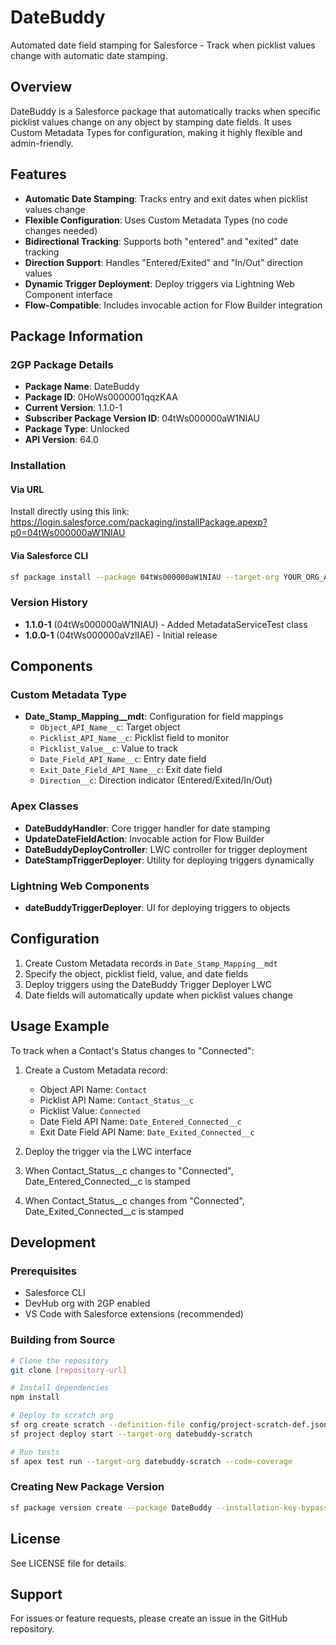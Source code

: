 # DateBuddy

Automated date field stamping for Salesforce - Track when picklist values change with automatic date stamping.

## Overview

DateBuddy is a Salesforce package that automatically tracks when specific picklist values change on any object by stamping date fields. It uses Custom Metadata Types for configuration, making it highly flexible and admin-friendly.

## Features

- **Automatic Date Stamping**: Tracks entry and exit dates when picklist values change
- **Flexible Configuration**: Uses Custom Metadata Types (no code changes needed)
- **Bidirectional Tracking**: Supports both "entered" and "exited" date tracking
- **Direction Support**: Handles "Entered/Exited" and "In/Out" direction values
- **Dynamic Trigger Deployment**: Deploy triggers via Lightning Web Component interface
- **Flow-Compatible**: Includes invocable action for Flow Builder integration

## Package Information

### 2GP Package Details
- **Package Name**: DateBuddy
- **Package ID**: 0HoWs0000001qqzKAA
- **Current Version**: 1.1.0-1
- **Subscriber Package Version ID**: 04tWs000000aW1NIAU
- **Package Type**: Unlocked
- **API Version**: 64.0

### Installation

#### Via URL
Install directly using this link:
https://login.salesforce.com/packaging/installPackage.apexp?p0=04tWs000000aW1NIAU

#### Via Salesforce CLI
```bash
sf package install --package 04tWs000000aW1NIAU --target-org YOUR_ORG_ALIAS --wait 10
```

### Version History
- **1.1.0-1** (04tWs000000aW1NIAU) - Added MetadataServiceTest class
- **1.0.0-1** (04tWs000000aVzlIAE) - Initial release

## Components

### Custom Metadata Type
- **Date_Stamp_Mapping__mdt**: Configuration for field mappings
  - `Object_API_Name__c`: Target object
  - `Picklist_API_Name__c`: Picklist field to monitor
  - `Picklist_Value__c`: Value to track
  - `Date_Field_API_Name__c`: Entry date field
  - `Exit_Date_Field_API_Name__c`: Exit date field
  - `Direction__c`: Direction indicator (Entered/Exited/In/Out)

### Apex Classes
- **DateBuddyHandler**: Core trigger handler for date stamping
- **UpdateDateFieldAction**: Invocable action for Flow Builder
- **DateBuddyDeployController**: LWC controller for trigger deployment
- **DateStampTriggerDeployer**: Utility for deploying triggers dynamically

### Lightning Web Components
- **dateBuddyTriggerDeployer**: UI for deploying triggers to objects

## Configuration

1. Create Custom Metadata records in `Date_Stamp_Mapping__mdt`
2. Specify the object, picklist field, value, and date fields
3. Deploy triggers using the DateBuddy Trigger Deployer LWC
4. Date fields will automatically update when picklist values change

## Usage Example

To track when a Contact's Status changes to "Connected":

1. Create a Custom Metadata record:
   - Object API Name: `Contact`
   - Picklist API Name: `Contact_Status__c`
   - Picklist Value: `Connected`
   - Date Field API Name: `Date_Entered_Connected__c`
   - Exit Date Field API Name: `Date_Exited_Connected__c`

2. Deploy the trigger via the LWC interface

3. When Contact_Status__c changes to "Connected", Date_Entered_Connected__c is stamped
4. When Contact_Status__c changes from "Connected", Date_Exited_Connected__c is stamped

## Development

### Prerequisites
- Salesforce CLI
- DevHub org with 2GP enabled
- VS Code with Salesforce extensions (recommended)

### Building from Source
```bash
# Clone the repository
git clone [repository-url]

# Install dependencies
npm install

# Deploy to scratch org
sf org create scratch --definition-file config/project-scratch-def.json --alias datebuddy-scratch
sf project deploy start --target-org datebuddy-scratch

# Run tests
sf apex test run --target-org datebuddy-scratch --code-coverage
```

### Creating New Package Version
```bash
sf package version create --package DateBuddy --installation-key-bypass --wait 20
```

## License

See LICENSE file for details.

## Support

For issues or feature requests, please create an issue in the GitHub repository.